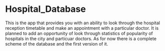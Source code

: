 # Hospital_Database
This is the app that provides you with an ability to look through the hospital reception timetable and make an appointment with a particular doctor. It is planned to add an opportunity of look through statistics of popularity of hospitals in the city and particuar doctors. As for now there is a complete scheme of the database and the first version of it. 
